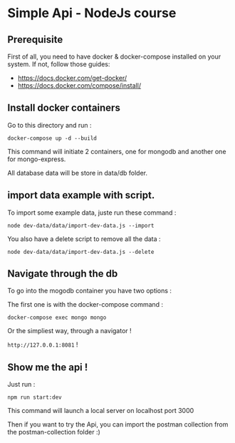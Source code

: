 # Simple Api - NodeJs course

## Prerequisite

First of all, you need to have docker & docker-compose installed on your system. If not, follow those guides:

- https://docs.docker.com/get-docker/
- https://docs.docker.com/compose/install/

## Install docker containers

Go to this directory and run :

`docker-compose up -d --build`

This command will initiate 2 containers, one for mongodb and another one for mongo-express.

All database data will be store in data/db folder.

## import data example with script.

To import some example data, juste run these command :

`node dev-data/data/import-dev-data.js --import`

You also have a delete script to remove all the data :

`node dev-data/data/import-dev-data.js --delete`

## Navigate through the db

To go into the mogodb container you have two options :

The first one is with the docker-compose command :

`docker-compose exec mongo mongo`

Or the simpliest way, through a navigator !

`http://127.0.0.1:8081` !

## Show me the api !

Just run :

`npm run start:dev`

This command will launch a local server on localhost port 3000

Then if you want to try the Api, you can import the postman collection from the postman-collection folder :)
